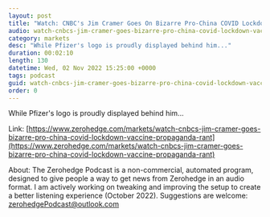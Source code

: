 ```yaml
---
layout: post
title: "Watch: CNBC's Jim Cramer Goes On Bizarre Pro-China COVID Lockdown, Vaccine Propaganda Rant"
audio: watch-cnbcs-jim-cramer-goes-bizarre-pro-china-covid-lockdown-vaccine-propaganda-rant-0
category: markets
desc: "While Pfizer's logo is proudly displayed behind him..."
duration: 00:02:10
length: 130
datetime: Wed, 02 Nov 2022 15:25:00 +0000
tags: podcast
guid: watch-cnbcs-jim-cramer-goes-bizarre-pro-china-covid-lockdown-vaccine-propaganda-rant-0
order: 0
---
```

While Pfizer's logo is proudly displayed behind him...

Link: [https://www.zerohedge.com/markets/watch-cnbcs-jim-cramer-goes-bizarre-pro-china-covid-lockdown-vaccine-propaganda-rant](https://www.zerohedge.com/markets/watch-cnbcs-jim-cramer-goes-bizarre-pro-china-covid-lockdown-vaccine-propaganda-rant)

About: The Zerohedge Podcast is a non-commercial, automated program, designed to give people a way to get news from Zerohedge in an audio format.  I am actively working on tweaking and improving the setup to create a better listening experience (October 2022).  Suggestions are welcome: [zerohedgePodcast@outlook.com](mailto:zerohedgePodcast@outlook.com)